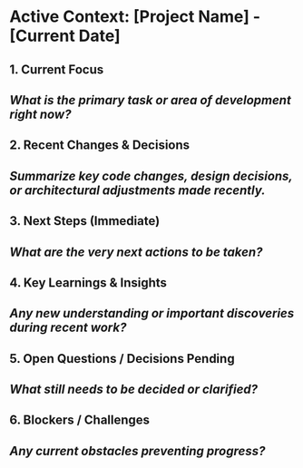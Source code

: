 # Active Context: [Project Name] - [Current Date]

## 1. Current Focus
*What is the primary task or area of development right now?*
- 

## 2. Recent Changes & Decisions
*Summarize key code changes, design decisions, or architectural adjustments made recently.*
-

## 3. Next Steps (Immediate)
*What are the very next actions to be taken?*
- 

## 4. Key Learnings & Insights
*Any new understanding or important discoveries during recent work?*
- 

## 5. Open Questions / Decisions Pending
*What still needs to be decided or clarified?*
- 

## 6. Blockers / Challenges
*Any current obstacles preventing progress?*
- 